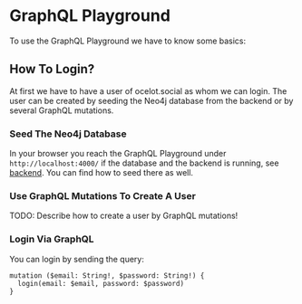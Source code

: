 # GraphQL Playground

To use the GraphQL Playground we have to know some basics:

## How To Login?

At first we have to have a user of ocelot.social as whom we can login.
The user can be created by seeding the Neo4j database from the backend or by several GraphQL mutations.

### Seed The Neo4j Database

In your browser you reach the GraphQL Playground under `http://localhost:4000/`
if the database and the backend is running, see [backend](../../backend/README.md).
You can find how to seed there as well.

### Use GraphQL Mutations To Create A User

TODO: Describe how to create a user by GraphQL mutations!

### Login Via GraphQL

You can login by sending the query:

```gql
mutation ($email: String!, $password: String!) {
  login(email: $email, password: $password)
}
```
